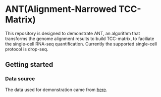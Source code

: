 ANT(Alignment-Narrowed TCC-Matrix)
=======
This repository is designed to demonstrate ANT, an algorithm that transforms the genome alignment results to build TCC-matrix, to faciliate the single-cell RNA-seq quantification. Currently the supported single-cell protocol is drop-seq.


Getting started
----------


### Data source
The data used for demonstration came from [here](https://www.ncbi.nlm.nih.gov/pubmed/29024657).
